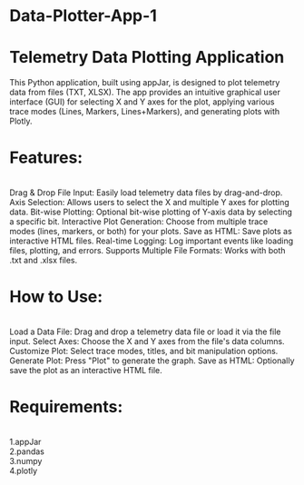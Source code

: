 # Data-Plotter-App-1
# Telemetry Data Plotting Application

This Python application, built using appJar, is designed to plot telemetry data from files (TXT, XLSX). The app provides an intuitive graphical user interface (GUI) for selecting X and Y axes for the plot, applying various trace modes (Lines, Markers, Lines+Markers), and generating plots with Plotly.

# Features:
<br>
Drag & Drop File Input: Easily load telemetry data files by drag-and-drop.
Axis Selection: Allows users to select the X and multiple Y axes for plotting data.
Bit-wise Plotting: Optional bit-wise plotting of Y-axis data by selecting a specific bit.
Interactive Plot Generation: Choose from multiple trace modes (lines, markers, or both) for your plots.
Save as HTML: Save plots as interactive HTML files.
Real-time Logging: Log important events like loading files, plotting, and errors.
Supports Multiple File Formats: Works with both .txt and .xlsx files.

# How to Use:
<br>
Load a Data File: Drag and drop a telemetry data file or load it via the file input.
Select Axes: Choose the X and Y axes from the file's data columns.
Customize Plot: Select trace modes, titles, and bit manipulation options.
Generate Plot: Press "Plot" to generate the graph.
Save as HTML: Optionally save the plot as an interactive HTML file.

# Requirements:
<br>
  1.appJar
  <br>
  2.pandas
  <br>
  3.numpy
  <br>
  4.plotly
